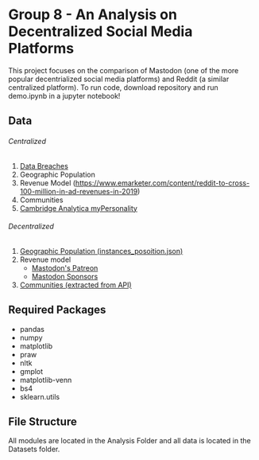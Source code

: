 # Group 8 - An Analysis on Decentralized Social Media Platforms
This project focuses on the comparison of Mastodon (one of the more popular decentrialized social media platforms) and Reddit (a similar centralized platform). To run code, download repository and run demo.ipynb in a jupyter notebook!

## Data
###### Centralized
1. [Data Breaches](https://www.informationisbeautiful.net/visualizations/worlds-biggest-data-breaches-hacks/)
2. Geographic Population 
3. Revenue Model (https://www.emarketer.com/content/reddit-to-cross-100-million-in-ad-revenues-in-2019)
4. Communities
5. [Cambridge Analytica myPersonality](https://web.archive.org/web/20180428085315/http://mypersonality.org/wiki/doku.php?id=download_databases#download_databases)
###### Decentralized
1. [Geographic Population (instances_posoition.json)](https://dataverse.mpi-sws.org/dataset.xhtml?persistentId=doi:10.5072/FK2/AMYZGS)
2. Revenue model
   * [Mastodon's Patreon](https://www.patreon.com/mastodon)
   * [Mastodon Sponsors](https://joinmastodon.org/sponsors)
3. [Communities (extracted from API)](https://instances.social/)

## Required Packages
- pandas
- numpy
- matplotlib
- praw
- nltk
- gmplot
- matplotlib-venn
- bs4
- sklearn.utils

## File Structure
All modules are located in the Analysis Folder and all data is located in the Datasets folder.
